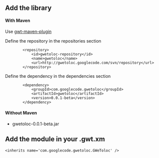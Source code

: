 ## Add the library ##

#### With Maven ####
Use [gwt-maven-plugin](http://mojo.codehaus.org/gwt-maven-plugin/)

Define the repository in the repositories section
```
		<repository>
			<id>gwetoloc-repository</id>
			<name>gwetoloc</name>
			<url>http://gwetoloc.googlecode.com/svn/repository</url>
		</repository>
```
Define the dependency in the dependencies section
```
		<dependency>
			<groupId>com.googlecode.gwetoloc</groupId>
			<artifactId>gwetoloc</artifactId>
			<version>0.0.1-beta</version>
		</dependency>
```
#### Without Maven ####
  * gwetoloc-0.0.1-beta.jar

## Add the module in your .gwt.xm ##
```
<inherits name='com.googlecode.gwetoloc.GWeToloc' />

```